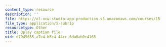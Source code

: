 ```yaml
---
content_type: resource
description: ''
file: https://ol-ocw-studio-app-production.s3.amazonaws.com/courses/15-401-finance-theory-i-fall-2008/e7945655a7e4b5c444cc6da0ab0c4168_hyc8h5T76BE.srt
file_type: application/x-subrip
resourcetype: Other
title: 3play caption file
uid: e7945655-a7e4-b5c4-44cc-6da0ab0c4168
---
```


